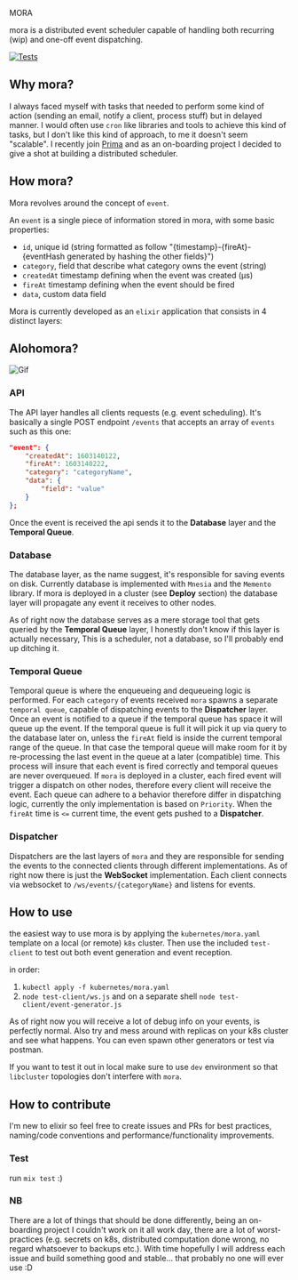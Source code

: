 MORA

mora is a distributed event scheduler capable of handling both recurring (wip) and one-off event dispatching.

[![Tests](https://github.com/edoardocostantinidev/mora/actions/workflows/elixir.yml/badge.svg)](https://github.com/edoardocostantinidev/mora/actions/workflows/elixir.yml)

## Why mora? 

I always faced myself with tasks that needed to perform some kind of action (sending an email, notify a client, process stuff) but in delayed manner. I would often use `cron` like libraries and tools to achieve this kind of tasks, but I don't like this kind of approach, to me it doesn't seem "scalable".
I recently join [Prima](https://www.prima.it) and as an on-boarding project I decided to give a shot at building a distributed scheduler.


## How mora?

Mora revolves around the concept of `event`.

An `event` is a single piece of information stored in mora, with some basic properties:
- `id`, unique id (string formatted as follow "{timestamp}-{fireAt}-{eventHash generated by hashing the other fields}")
- `category`, field that describe what category owns the event (string)
- `createdAt` timestamp defining when the event was created (µs)
- `fireAt` timestamp defining when the event should be fired
- `data`, custom data field

Mora is currently developed as an `elixir` application that consists in 4 distinct layers: 

## Alohomora?

![Gif](https://c.tenor.com/sx6rUhrAM1sAAAAC/alohomora-wand.gif)

### API 

The API layer handles all clients requests (e.g. event scheduling). It's basically a single POST endpoint `/events` that accepts an array of `events` such as this one:

```json
"event": {
    "createdAt": 1603140122,
    "fireAt": 1603140222,
    "category": "categoryName",
    "data": {
        "field": "value"
    }
};
```

Once the event is received the api sends it to the **Database** layer and the **Temporal Queue**.

### Database

The database layer, as the name suggest, it's responsible for saving events on disk. Currently database is implemented with `Mnesia` and the `Memento` library. If mora is deployed in a cluster (see **Deploy** section) the database layer will propagate any event it receives to other nodes.

As of right now the database serves as a mere storage tool that gets queried by the **Temporal Queue** layer, I honestly don't know if this layer is actually necessary, This is a scheduler, not a database, so I'll probably end up ditching it.

### Temporal Queue

Temporal queue is where the enqueueing and dequeueing logic is performed. For each `category` of events received `mora` spawns a separate `temporal queue`, capable of dispatching events to the **Dispatcher** layer. 
Once an event is notified to a queue if the temporal queue has space it will queue up the event. If the temporal queue is full it will pick it up via query to the database later on, unless the `fireAt` field is inside the current temporal range of the queue. In that case the temporal queue will make room for it by re-processing the last event in the queue at a later (compatible) time. This process will insure that each event is fired correctly and temporal queues are never overqueued. If `mora` is deployed in a cluster, each fired event will trigger a dispatch on other nodes, therefore every client will receive the event.
Each queue can adhere to a behavior therefore differ in dispatching logic, currently the only implementation is based on `Priority`. When the `fireAt` time is `<=` current time, the event gets pushed to a **Dispatcher**.

### Dispatcher

Dispatchers are the last layers of `mora` and they are responsible for sending the events to the connected clients through different implementations. As of right now there is just the **WebSocket** implementation. Each client connects via websocket to `/ws/events/{categoryName}` and listens for events. 

## How to use

the easiest way to use mora is by applying the `kubernetes/mora.yaml` template on a local (or remote) `k8s` cluster. Then use the included `test-client` to test out both event generation and event reception.

in order:

1) `kubectl apply -f kubernetes/mora.yaml`
2) `node test-client/ws.js` and on a separate shell `node test-client/event-generator.js`

As of right now you will receive a lot of debug info on your events, is perfectly normal. Also try and mess around with replicas on your k8s cluster and see what happens. You can even spawn other generators or test via postman. 

If you want to test it out in local make sure to use `dev` environment so that `libcluster` topologies don't interfere with `mora`.

## How to contribute

I'm new to elixir so feel free to create issues and PRs for best practices, naming/code conventions and performance/functionality improvements.

### Test

run `mix test` :)

### NB

There are a lot of things that should be done differently, being an on-boarding project I couldn't work on it all work day, there are a lot of worst-practices (e.g. secrets on k8s, distributed computation done wrong, no regard whatsoever to backups etc.). With time hopefully I will address each issue and build something good and stable... that probably no one will ever use :D 
